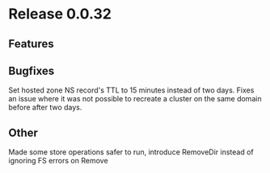 # Release 0.0.32

## Features

## Bugfixes
Set hosted zone NS record's TTL to 15 minutes instead of two days. Fixes an issue where it was not possible to
recreate a cluster on the same domain before after two days.

## Other
Made some store operations safer to run, introduce RemoveDir instead of ignoring FS errors on Remove

